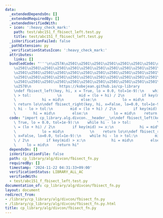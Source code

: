 ```yaml
---
data:
  _extendedDependsOn: []
  _extendedRequiredBy: []
  _extendedVerifiedWith:
  - icon: ':heavy_check_mark:'
    path: test/abc151_f_fbisect_left.test.py
    title: test/abc151_f_fbisect_left.test.py
  _isVerificationFailed: false
  _pathExtension: py
  _verificationStatusIcon: ':heavy_check_mark:'
  attributes:
    links: []
  bundledCode: "'''\n\u257A\u2501\u2501\u2501\u2501\u2501\u2501\u2501\u2501\u2501\u2501\
    \u2501\u2501\u2501\u2501\u2501\u2501\u2501\u2501\u2501\u2501\u2501\u2501\u2501\
    \u2501\u2501\u2501\u2501\u2501\u2501\u2501\u2501\u2501\u2501\u2501\u2501\u2501\
    \u2501\u2501\u2501\u2501\u2501\u2501\u2501\u2501\u2501\u2501\u2501\u2501\u2501\
    \u2501\u2501\u2501\u2501\u2501\u2501\u2501\u2501\u2501\u2501\u2501\u2501\u2501\
    \u2578\n             https://kobejean.github.io/cp-library               \n'''\n\
    \ndef fbisect_left(key, hi, x = True, lo = 0.0, tol=1e-9):\n    while hi - lo\
    \ > tol:            \n        mid = (lo + hi) / 2\n        if key(mid) >= x:\n\
    \            hi = mid\n        else:\n            lo = mid\n            \n   \
    \ return lo\n\ndef fbisect_right(key, hi, x=False, lo=0.0, tol=1e-9):\n    while\
    \ hi - lo > tol:\n        mid = (lo + hi) / 2\n        if key(mid) > x:\n    \
    \        hi = mid\n        else:\n            lo = mid\n    return hi\n"
  code: "import cp_library.alg.divcon.__header__\n\ndef fbisect_left(key, hi, x =\
    \ True, lo = 0.0, tol=1e-9):\n    while hi - lo > tol:            \n        mid\
    \ = (lo + hi) / 2\n        if key(mid) >= x:\n            hi = mid\n        else:\n\
    \            lo = mid\n            \n    return lo\n\ndef fbisect_right(key, hi,\
    \ x=False, lo=0.0, tol=1e-9):\n    while hi - lo > tol:\n        mid = (lo + hi)\
    \ / 2\n        if key(mid) > x:\n            hi = mid\n        else:\n       \
    \     lo = mid\n    return hi"
  dependsOn: []
  isVerificationFile: false
  path: cp_library/alg/divcon/fbisect_fn.py
  requiredBy: []
  timestamp: '2024-11-22 04:31:33+09:00'
  verificationStatus: LIBRARY_ALL_AC
  verifiedWith:
  - test/abc151_f_fbisect_left.test.py
documentation_of: cp_library/alg/divcon/fbisect_fn.py
layout: document
redirect_from:
- /library/cp_library/alg/divcon/fbisect_fn.py
- /library/cp_library/alg/divcon/fbisect_fn.py.html
title: cp_library/alg/divcon/fbisect_fn.py
---
```

